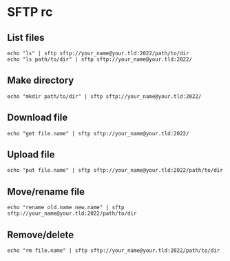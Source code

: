 # SFTP rc

## List files

    echo "ls" | sftp sftp://your_name@your.tld:2022/path/to/dir
    echo "ls path/to/dir" | sftp sftp://your_name@your.tld:2022/

## Make directory

    echo "mkdir path/to/dir" | sftp sftp://your_name@your.tld:2022/

## Download file

    echo "get file.name" | sftp sftp://your_name@your.tld:2022/

## Upload file

    echo "put file.name" | sftp sftp://your_name@your.tld:2022/path/to/dir

## Move/rename file

    echo "rename old.name new.name" | sftp sftp://your_name@your.tld:2022/path/to/dir

## Remove/delete

    echo "rm file.name" | sftp sftp://your_name@your.tld:2022/path/to/dir
